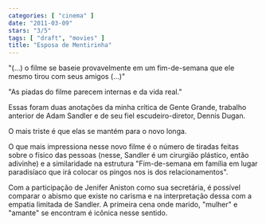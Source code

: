 ```yaml
---
categories: [ "cinema" ]
date: "2011-03-09"
stars: "3/5"
tags: [ "draft", "movies" ]
title: "Esposa de Mentirinha"
---
```

"(...) o filme se baseie provavelmente em um fim-de-semana que ele mesmo tirou com seus amigos (...)"

"As piadas do filme parecem internas e da vida real."

Essas foram duas anotações da minha crítica de Gente Grande, trabalho anterior de Adam Sandler e de seu fiel escudeiro-diretor, Dennis Dugan.

O mais triste é que elas se mantém para o novo longa.

O que mais impressiona nesse novo filme é o número de tiradas feitas sobre o físico das pessoas (nesse, Sandler é um cirurgião plástico, então adivinhe) e a similaridade na estrutura "Fim-de-semana em família em lugar paradisíaco que irá colocar os pingos nos is dos relacionamentos".

Com a participação de Jenifer Aniston como sua secretária, é possível comparar o abismo que existe no carisma e na interpretação dessa com a empatia limitada de Sandler. A primeira cena onde marido, "mulher" e "amante" se encontram é icônica nesse sentido.
